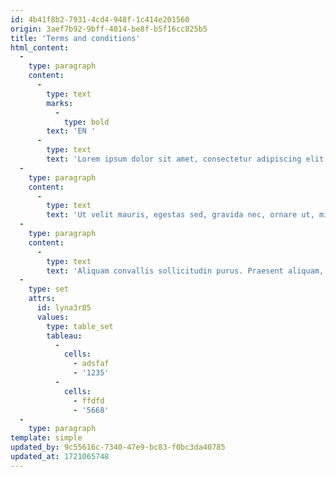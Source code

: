 ```yaml
---
id: 4b41f8b2-7931-4cd4-948f-1c414e201560
origin: 3aef7b92-9bff-4014-be8f-b5f16cc825b5
title: 'Terms and conditions'
html_content:
  -
    type: paragraph
    content:
      -
        type: text
        marks:
          -
            type: bold
        text: 'EN '
      -
        type: text
        text: 'Lorem ipsum dolor sit amet, consectetur adipiscing elit. Sed non risus. Suspendisse lectus tortor, dignissim sit amet, adipiscing nec, ultricies sed, dolor. Cras elementum ultrices diam. Maecenas ligula massa, varius a, semper congue, euismod non, mi. Proin porttitor, orci nec nonummy molestie, enim est eleifend mi, non fermentum diam nisl sit amet erat. Duis semper. Duis arcu massa, scelerisque vitae, consequat in, pretium a, enim. Pellentesque congue. Ut in risus volutpat libero pharetra tempor. Cras vestibulum bibendum augue. Praesent egestas leo in pede. Praesent blandit odio eu enim. Pellentesque sed dui ut augue blandit sodales. Vestibulum ante ipsum primis in faucibus orci luctus et ultrices posuere cubilia Curae; Aliquam nibh. Mauris ac mauris sed pede pellentesque fermentum. Maecenas adipiscing ante non diam sodales hendrerit.'
  -
    type: paragraph
    content:
      -
        type: text
        text: 'Ut velit mauris, egestas sed, gravida nec, ornare ut, mi. Aenean ut orci vel massa suscipit pulvinar. Nulla sollicitudin. Fusce varius, ligula non tempus aliquam, nunc turpis ullamcorper nibh, in tempus sapien eros vitae ligula. Pellentesque rhoncus nunc et augue. Integer id felis. Curabitur aliquet pellentesque diam. Integer quis metus vitae elit lobortis egestas. Lorem ipsum dolor sit amet, consectetuer adipiscing elit. Morbi vel erat non mauris convallis vehicula. Nulla et sapien. Integer tortor tellus, aliquam faucibus, convallis id, congue eu, quam. Mauris ullamcorper felis vitae erat. Proin feugiat, augue non elementum posuere, metus purus iaculis lectus, et tristique ligula justo vitae magna.'
  -
    type: paragraph
    content:
      -
        type: text
        text: 'Aliquam convallis sollicitudin purus. Praesent aliquam, enim at fermentum mollis, ligula massa adipiscing nisl, ac euismod nibh nisl eu lectus. Fusce vulputate sem at sapien. Vivamus leo. Aliquam euismod libero eu enim. Nulla nec felis sed leo placerat imperdiet. Aenean suscipit nulla in justo. Suspendisse cursus rutrum augue. Nulla tincidunt tincidunt mi. Curabitur iaculis, lorem vel rhoncus faucibus, felis magna fermentum augue, et ultricies lacus lorem varius purus. Curabitur eu amet. '
  -
    type: set
    attrs:
      id: lyna3r85
      values:
        type: table_set
        tableau:
          -
            cells:
              - adsfaf
              - '1235'
          -
            cells:
              - ffdfd
              - '5668'
  -
    type: paragraph
template: simple
updated_by: 9c55616c-7340-47e9-bc83-f0bc3da40785
updated_at: 1721065748
---
```

